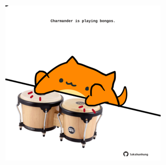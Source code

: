 <!-- built at 29/11/2022, 18:01:25 UTC -->
<p align="center">
  <img width="500" height="500" src="./ReadmeImage.svg">
</p>
